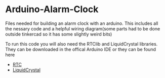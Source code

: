 # Arduino-Alarm-Clock
Files needed for building an alarm clock with an arduino. This includes all the nessary code and a helpful wiring diagram(some parts had to be done outside tinkercad so it has some slightly weird bits)

To run this code you will also need the RTClib and LiquidCrystal libraries. They can be downloaded in the offical Arduino IDE or they can be found here
* [RTC](https://www.arduinolibraries.info/libraries/rt-clib)
* [LiquidCrystal](https://www.arduinolibraries.info/libraries/liquid-crystal)
